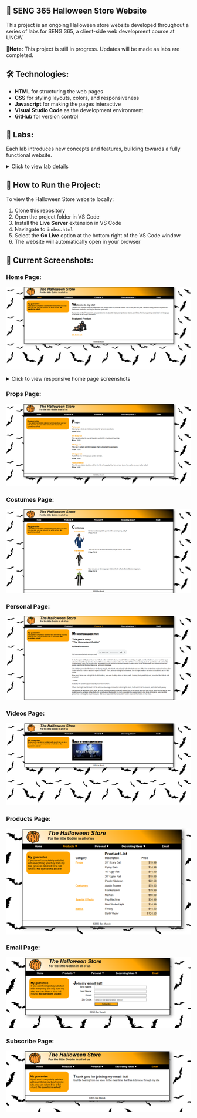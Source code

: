 ## 🎃 SENG 365 Halloween Store Website

This project is an ongoing Halloween store website developed throughout a series of labs for SENG 365, a client-side web development course at UNCW. 

📌**Note:** This project is still in progress. Updates will be made as labs are completed. 

## 🛠️ Technologies:

- **HTML** for structuring the web pages
- **CSS** for styling layouts, colors, and responsiveness
- **Javascript** for making the pages interactive
- **Visual Studio Code** as the development environment
- **GitHub** for version control

## 📝 Labs:
Each lab introduces new concepts and features, building towards a fully functional website.

<details>
  <summary>Click to view lab details</summary>
  <br>

- **Lab 1:** Create the [Home Page](#home-page) (HTML structure)
- **Lab 2:** Apply external CSS to format the [Home Page](#home-page)
- **Lab 3:** Add spacing, borders, and background using the CSS box model
- **Lab 4:** Implement Flexbox for a 2-column layout & horizontal navigation bar
- **Lab 5:** Add dropdown navigation (2nd-tier menu)
- **Lab 6:** Create the [Props Page](#props-page) with product listings and links
- **Lab 7:** Create the [Costumes Page](#costumes-page) with images, product descriptions, and links
- **Lab 8:** Create the [Personal Page](#personal-page) and [Videos Page](#videos-page) with imported fonts, audio, video, and a print style sheet
- **Lab 9:** Enhance the [Home Page](#home-page) to make it responsive
- **Lab 10:** Create the [Products Page](#products-page) with a table to present a list of products
- **Lab 11:** Create the [Email Page](#email-page) with a form for joining an email list and links to the [Subscribe Page](#subscribe-page)

</details>

## 📁 How to Run the Project:

To view the Halloween Store website locally:

1. Clone this repository
2. Open the project folder in VS Code
3. Install the **Live Server** extension in VS Code
4. Naviagate to `index.html`
5. Select the **Go Live** option at the bottom right of the VS Code window
5. The website will automatically open in your browser

## 📸 Current Screenshots:

### Home Page:
![HomePage](images/readme/homepage.png)

<details>
  <summary>Click to view responsive home page screenshots</summary>

<br>
<div style="display: flex; gap: 10px; flex-wrap: wrap;">
  <div>
    <p><strong>iPhone 12 Pro Example:</strong></p>
    <img src="images/readme/homepage-rwd1.png" alt="Home Page iPhone 12 Pro Image" width="200">
  </div>

  <div>
    <p><strong>iPad Mini Example:</strong></p>
    <img src="images/readme/homepage-rwd2.png" alt="Home Page iPad Mini Image" width="250">
  </div>
</div>

</details>

### Props Page:
![PropsPage](images/readme/propspage.png)

### Costumes Page:
![CostumesPage](images/readme/costumespage.png)

### Personal Page:
![PersonalPage](images/readme/personalpage.png)

### Videos Page:
![VideosPage](images/readme/videospage.png)

### Products Page:
![ProductsPage](images/readme/productspage.png)

### Email Page:
![EmailPage](images/readme/emailpage.png)

### Subscribe Page:
![SubscribePage](images/readme/subscribepage.png)